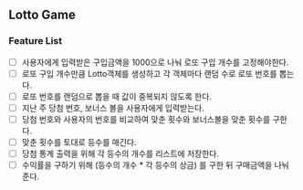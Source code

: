 ## Lotto Game

### Feature List
- [ ] 사용자에게 입력받은 구입금액을 1000으로 나눠 로또 구입 개수를 고정해야한다.
- [ ] 로또 구입 개수만큼 Lotto객체를 생성하고 각 객체마다 랜덤 수로 로또 번호를 뽑는다.
- [ ] 로또 번호를 랜덤으로 뽑을 때 값이 중복되지 않도록 한다.
- [ ] 지난 주 당첨 번호, 보너스 볼을 사용자에게 입력받는다.
- [ ] 당첨 번호와 사용자의 번호를 비교하여 맞춘 횟수와 보너스볼을 맞춘 횟수를 구한다.
- [ ] 맞춘 횟수를 토대로 등수를 매긴다.
- [ ] 당첨 통계 출력을 위해 각 등수의 개수를 리스트에 저장한다.
- [ ] 수익률을 구하기 위해 (등수의 개수 * 각 등수의 상금) 를 구한 뒤 구매금액을 나눠준다.